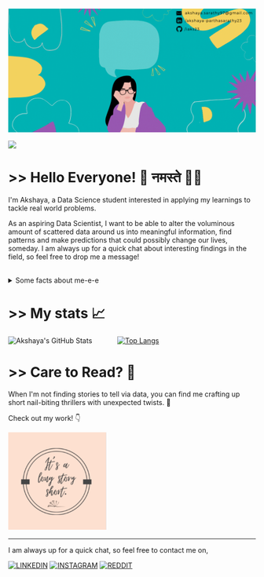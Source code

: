 ![Header](https://github.com/iaks23/iaks23/blob/main/AksGithub.gif)

![](https://komarev.com/ghpvc/?username=iaks23&color=blueviolet)

# >> Hello Everyone! 👋  नमस्ते 🙏🏻

I'm Akshaya, a Data Science student interested in applying my learnings to tackle real world problems. 

As an aspiring Data Scientist, I want to be able to alter the voluminous amount of scattered data around us into meaningful information, find patterns and 
make predictions that could possibly change our lives, someday. 
I am always up for a quick chat about interesting findings in the field, 
so feel free to drop me a message! 

<br>

<details> 
  <summary>
    Some facts about me-e-e
  </summary>
  
 <br>
  <i> Hey Siri, play Me! by Taylor Swift ft. Brendon Urie </i>
  
  <br>
<ul>
<li> I love learning new languages (non-tech kind) and my current number of known languages stands at 7.
<li> Absolutely obsessed with dogs. If you own one, we're instantly best mates. 
<li> I really struggle to list out items. 
</ul>



</details>


# >> My stats 📈

![Akshaya's GitHub Stats](https://github-readme-stats.vercel.app/api?username=iaks23&show_icons=true&theme=material-palenight) &nbsp;&nbsp;&nbsp;&nbsp;&nbsp;&nbsp;&nbsp;&nbsp;&nbsp;&nbsp;&nbsp;    [![Top Langs](https://github-readme-stats.vercel.app/api/top-langs/?username=iaks23)](https://github.com/anuraghazra/github-readme-stats)


# >> Care to Read? 📖

When I'm not finding stories to tell via data, you can find me crafting up short nail-biting thrillers with unexpected twists. 🥵

Check out my work! 👇 

[![Instagram](https://github.com/iaks23/iaks23/blob/main/Untitled%20design.png)](https://www.instagram.com/itsalongstoryshort_/)

-----------------

I am always up for a quick chat, so feel free to contact me on, 

[![LINKEDIN](https://img.shields.io/badge/LinkedIn-0077B5?style=for-the-badge&logo=linkedin&logoColor=white)](https://www.linkedin.com/in/akshaya-parthasarathy23)
[![INSTAGRAM](https://img.shields.io/badge/Instagram-E4405F?style=for-the-badge&logo=instagram&logoColor=white)](https://www.instagram.com/aks_sarathy/)
[![REDDIT](https://img.shields.io/badge/Reddit-FF4500?style=for-the-badge&logo=reddit&logoColor=white)](https://www.reddit.com/user/longstoryshort_)
